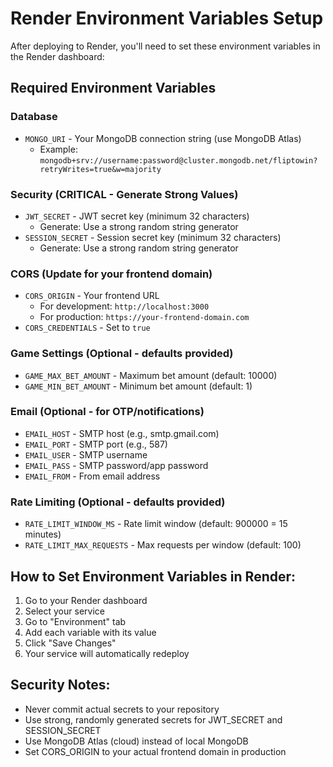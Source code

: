 # Render Environment Variables Setup

After deploying to Render, you'll need to set these environment variables in the Render dashboard:

## Required Environment Variables

### Database
- `MONGO_URI` - Your MongoDB connection string (use MongoDB Atlas)
  - Example: `mongodb+srv://username:password@cluster.mongodb.net/fliptowin?retryWrites=true&w=majority`

### Security (CRITICAL - Generate Strong Values)
- `JWT_SECRET` - JWT secret key (minimum 32 characters)
  - Generate: Use a strong random string generator
- `SESSION_SECRET` - Session secret key (minimum 32 characters)
  - Generate: Use a strong random string generator

### CORS (Update for your frontend domain)
- `CORS_ORIGIN` - Your frontend URL
  - For development: `http://localhost:3000`
  - For production: `https://your-frontend-domain.com`
- `CORS_CREDENTIALS` - Set to `true`

### Game Settings (Optional - defaults provided)
- `GAME_MAX_BET_AMOUNT` - Maximum bet amount (default: 10000)
- `GAME_MIN_BET_AMOUNT` - Minimum bet amount (default: 1)

### Email (Optional - for OTP/notifications)
- `EMAIL_HOST` - SMTP host (e.g., smtp.gmail.com)
- `EMAIL_PORT` - SMTP port (e.g., 587)
- `EMAIL_USER` - SMTP username
- `EMAIL_PASS` - SMTP password/app password
- `EMAIL_FROM` - From email address

### Rate Limiting (Optional - defaults provided)
- `RATE_LIMIT_WINDOW_MS` - Rate limit window (default: 900000 = 15 minutes)
- `RATE_LIMIT_MAX_REQUESTS` - Max requests per window (default: 100)

## How to Set Environment Variables in Render:

1. Go to your Render dashboard
2. Select your service
3. Go to "Environment" tab
4. Add each variable with its value
5. Click "Save Changes"
6. Your service will automatically redeploy

## Security Notes:
- Never commit actual secrets to your repository
- Use strong, randomly generated secrets for JWT_SECRET and SESSION_SECRET
- Use MongoDB Atlas (cloud) instead of local MongoDB
- Set CORS_ORIGIN to your actual frontend domain in production
